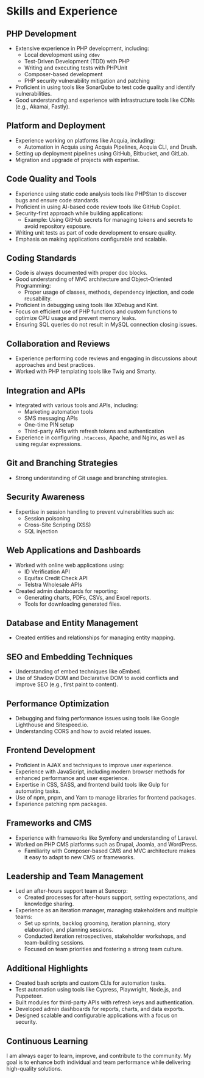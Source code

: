 # Skills and Experience

## PHP Development
- Extensive experience in PHP development, including:
  - Local development using `ddev`
  - Test-Driven Development (TDD) with PHP
  - Writing and executing tests with PHPUnit
  - Composer-based development
  - PHP security vulnerability mitigation and patching
- Proficient in using tools like SonarQube to test code quality and identify vulnerabilities.
- Good understanding and experience with infrastructure tools like CDNs (e.g., Akamai, Fastly).

## Platform and Deployment
- Experience working on platforms like Acquia, including:
  - Automation in Acquia using Acquia Pipelines, Acquia CLI, and Drush.
- Setting up deployment pipelines using GitHub, Bitbucket, and GitLab.
- Migration and upgrade of projects with expertise.

## Code Quality and Tools
- Experience using static code analysis tools like PHPStan to discover bugs and ensure code standards.
- Proficient in using AI-based code review tools like GitHub Copilot.
- Security-first approach while building applications:
  - Example: Using GitHub secrets for managing tokens and secrets to avoid repository exposure.
- Writing unit tests as part of code development to ensure quality.
- Emphasis on making applications configurable and scalable.

## Coding Standards
- Code is always documented with proper doc blocks.
- Good understanding of MVC architecture and Object-Oriented Programming:
  - Proper usage of classes, methods, dependency injection, and code reusability.
- Proficient in debugging using tools like XDebug and Kint.
- Focus on efficient use of PHP functions and custom functions to optimize CPU usage and prevent memory leaks.
- Ensuring SQL queries do not result in MySQL connection closing issues.

## Collaboration and Reviews
- Experience performing code reviews and engaging in discussions about approaches and best practices.
- Worked with PHP templating tools like Twig and Smarty.

## Integration and APIs
- Integrated with various tools and APIs, including:
  - Marketing automation tools
  - SMS messaging APIs 
  - One-time PIN setup
  - Third-party APIs with refresh tokens and authentication
- Experience in configuring `.htaccess`, Apache, and Nginx, as well as using regular expressions.

## Git and Branching Strategies
- Strong understanding of Git usage and branching strategies.

## Security Awareness
- Expertise in session handling to prevent vulnerabilities such as:
  - Session poisoning
  - Cross-Site Scripting (XSS)
  - SQL injection

## Web Applications and Dashboards
- Worked with online web applications using:
  - ID Verification API
  - Equifax Credit Check API
  - Telstra Wholesale APIs
- Created admin dashboards for reporting:
  - Generating charts, PDFs, CSVs, and Excel reports.
  - Tools for downloading generated files.

## Database and Entity Management
- Created entities and relationships for managing entity mapping.

## SEO and Embedding Techniques
- Understanding of embed techniques like oEmbed.
- Use of Shadow DOM and Declarative DOM to avoid conflicts and improve SEO (e.g., first paint to content).

## Performance Optimization
- Debugging and fixing performance issues using tools like Google Lighthouse and Sitespeed.io.
- Understanding CORS and how to avoid related issues.

## Frontend Development
- Proficient in AJAX and techniques to improve user experience.
- Experience with JavaScript, including modern browser methods for enhanced performance and user experience.
- Expertise in CSS, SASS, and frontend build tools like Gulp for automating tasks.
- Use of npm, pnpm, and Yarn to manage libraries for frontend packages.
- Experience patching npm packages.

## Frameworks and CMS
- Experience with frameworks like Symfony and understanding of Laravel.
- Worked on PHP CMS platforms such as Drupal, Joomla, and WordPress.
  - Familiarity with Composer-based CMS and MVC architecture makes it easy to adapt to new CMS or frameworks.

## Leadership and Team Management
- Led an after-hours support team at Suncorp:
  - Created processes for after-hours support, setting expectations, and knowledge sharing.
- Experience as an iteration manager, managing stakeholders and multiple teams:
  - Set up sprints, backlog grooming, iteration planning, story elaboration, and planning sessions.
  - Conducted iteration retrospectives, stakeholder workshops, and team-building sessions.
  - Focused on team priorities and fostering a strong team culture.

## Additional Highlights
- Created bash scripts and custom CLIs for automation tasks.
- Test automation using tools like Cypress, Playwright, Node.js, and Puppeteer.
- Built modules for third-party APIs with refresh keys and authentication.
- Developed admin dashboards for reports, charts, and data exports.
- Designed scalable and configurable applications with a focus on security.

## Continuous Learning
I am always eager to learn, improve, and contribute to the community. My goal is to enhance both individual and team performance while delivering high-quality solutions.